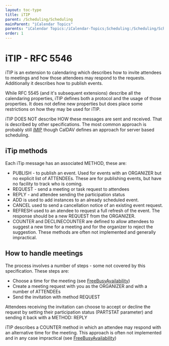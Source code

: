 ```yaml
---
layout: toc-type
title: iTIP
parent: /Scheduling/Scheduling
mainParent: "iCalendar Topics"
parents: "iCalendar Topics:/iCalendar-Topics;Scheduling:/Scheduling/Scheduling/"
order: 1
---
```


# iTIP - RFC 5546

iTIP is an extension to calendaring which describes how to invite attendees to meetings and how those attendees may respond to the requests. Additionally it describes how to publish events.

While RFC 5545 (and it's subsequent extensions) describe all the calendaring properties, iTIP defines both a protocol and the usage of those properties. It does not define new properties but does place some restrictions on how they may be used for iTIP.

iTIP DOES NOT describe HOW these messages are sent and received. That is described by other specifications. The most common approach is probably still [iMIP](/iMip/iMip-Introduction/) though CalDAV defines an approach for server based scheduling.

## iTip methods
Each iTip message has an associated METHOD, these are:

   *  PUBLISH - to publish an event. Used for events with an ORGANIZER but
      no explicit list of ATTENDEEs.  These are for publishing events, but have no facility to track who is coming.
   *  REQUEST - send a meeting or task request to attendees
   *  REPLY - and attendee sending the participation status
   *  ADD is used to add instances to an already scheduled event.
   *  CANCEL used to send
      a cancellation notice of an existing event request.
   *  REFRESH used to an atendee to request a full refresh of the
      event. The response should be a new REQUEST from the ORGANIZER.
  *  COUNTER and DECLINECOUNTER  are defined to allow attendees to
     suggest a new time for a meeting and for the organizer to reject
     the suggestion. These methods are often not implemented and
     generally impractical.


## How to handle meetings
The process involves a number of steps - some not covered by this specification. These steps are:

   *  Choose a time for the meeting (see [FreeBusyAvailability](/Scheduling/FreeBusyAvailability/))
   *  Create a meeting request with you as the ORGANIZER and with a number of ATTENDEEs
   *  Send the invitation with method REQUEST

Attendees receiving the invitation can choose to accept or decline the request by setting their participation status (PARTSTAT parameter) and sending it back with a METHOD: REPLY

iTIP describes a COUNTER method in which an attendee may respond with an alternative time for the meeting. This approach is often not implemented and in any case impractical (see [FreeBusyAvailability](/Scheduling/FreeBusyAvailability/))
